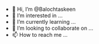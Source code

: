 - 👋 Hi, I’m @Balochtaskeen
- 👀 I’m interested in ...
- 🌱 I’m currently learning ...
- 💞️ I’m looking to collaborate on ...
- 📫 How to reach me ...

<!---
Balochtaskeen/Balochtaskeen is a ✨ special ✨ repository because its `README.md` (this file) appears on your GitHub profile.
You can click the Preview link to take a look at your changes.
--->
